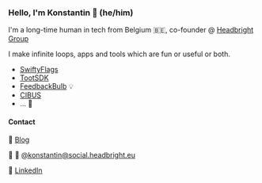 ### Hello, I'm Konstantin 👋 (he/him)

I'm a long-time human in tech from Belgium 🇧🇪, co-founder @ [Headbright Group](https://headbright.eu/)

I make infinite loops, apps and tools which are fun or useful or both. 

- [SwiftyFlags](https://flags.swiftythemes.com)
- [TootSDK](https://github.com/TootSDK/TootSDK)
- [FeedbackBulb](https://feedbackbulb.com) 💡
- [CIBUS](https://www.cibusapp.be)
- ... 🤫


#### Contact

📝 [Blog](https://www.iamkonstantin.eu)

💬 🐘 [@konstantin@social.headbright.eu](https://social.headbright.eu/@konstantin)

💼 [LinkedIn](https://www.linkedin.com/in/kkostov/)



<!--
**kkostov/kkostov** is a ✨ _special_ ✨ repository because its `README.md` (this file) appears on your GitHub profile.

Here are some ideas to get you started:


- 💬 You have a fun
- 📫 How to reach me: ...
- 
- ⚡ Fun fact: ...
-->
